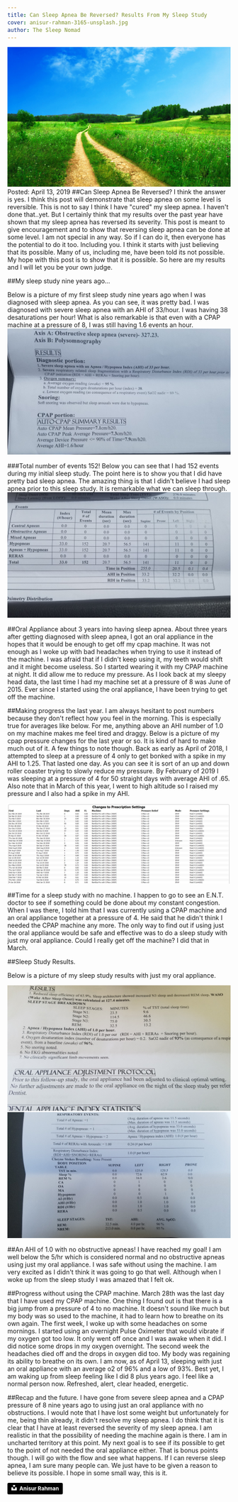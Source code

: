 ```yaml
---
title: Can Sleep Apnea Be Reversed? Results From My Sleep Study
cover: anisur-rahman-3165-unsplash.jpg
author: The Sleep Nomad
---
```


![unsplash.com](./anisur-rahman-3165-unsplash.jpg)
Posted: April 13, 2019
##Can Sleep Apnea Be Reversed? I think the answer is yes.
I think this post will demonstrate that sleep apnea on some level is reversible. This is not to say I think I have "cured" my sleep apnea. I haven't done that..yet. But I certainly think that my results over the past year have shown that my sleep apnea has reversed its severity. This post is meant to give encouragement and to show that reversing sleep apnea can be done at some level. I am not special in any way. So if I can do it, then everyone has the potential to do it too. Including you. I think it starts with just believing that its possible. Many of us, including me, have been told its not possible. My hope with this post is to show that it is possible. So here are my results and I will let you be your own judge.

##My sleep study nine years ago...

Below is a picture of my first sleep study nine years ago when I was diagnosed with sleep apnea. As you can see, it was pretty bad. I was diagnosed with severe sleep apnea with an AHI of 33/hour. I was having 38 desaturations per hour! What is also remarkable is that even with a CPAP machine at a pressure of 8, I was still having 1.6 events an hour.
![SleepStudy1](./sleep1.jpg)

###Total number of events 152!
Below you can see that I had 152 events during my initial sleep study. The point here is to show you that I did have pretty bad sleep apnea. The amazing thing is that I didn't believe I had sleep apnea prior to this sleep study. It is remarkable what we can sleep through.
![SleepStudy1](./sleep2.jpg)

##Oral Appliance about 3 years into having sleep apnea.
About three years after getting diagnosed with sleep apnea, I got an oral appliance in the hopes that it would be enough to get off my cpap machine. It was not enough as I woke up with bad headaches when trying to use it instead of the machine. I was afraid that if I didn't keep using it, my teeth would shift and it might become useless. So I started wearing it with my CPAP machine at night. It did allow me to reduce my pressure. As I look back at my sleepy head data, the last time I had my machine set at a pressure of 8 was June of 2015. Ever since I started using the oral appliance, I have been trying to get off the machine.

##Making progress the last year.
I am always hesitant to post numbers because they don't reflect how you feel in the morning. This is especially true for averages like below. For me, anything above an AHI number of 1.0 on my machine makes me feel tired and draggy. Below is a picture of my cpap pressure changes for the last year or so. It is kind of hard to make much out of it. A few things to note though. Back as early as April of 2018, I attempted to sleep at a pressure of 4 only to get bonked with a spike in my AHI to 1.25. That lasted one day. As you can see it is sort of an up and down roller coaster trying to slowly reduce my pressure. By February of 2019 I was sleeping at a pressure of 4 for 50 straight days with average AHI of .65. Also note that in March of this year, I went to high altitude so I raised my pressure and I also had a spike in my AHI.

![SleepStudy1](./CPAPdata.jpg)

##Time for a sleep study with no machine.
I happen to go to see an E.N.T. doctor to see if something could be done about my constant congestion. When I was there, I told him that I was currently using a CPAP machine and an oral appliance together at a pressure of 4. He said that he didn't think I needed the CPAP machine any more. The only way to find out if using just the oral appliance would be safe and effective was to do a sleep study with just my oral appliance. Could I really get off the machine? I did that in March.

##Sleep Study Results.

Below is a picture of my sleep study results with just my oral appliance.

![SleepStudy3](./sleep3.jpg)
![SleepStudy4](./sleep4.jpg)

##An AHI of 1.0 with no obstructive apneas!
I have reached my goal! I am well below the 5/hr which is considered normal and no obstructive apneas using just my oral appliance. I was safe without using the machine. I am very excited as I didn't think it was going to go that well. Although when I woke up from the sleep study I was amazed that I felt ok.

##Progress without using the CPAP machine.
March 28th was the last day that I have used my CPAP machine. One thing I found out is that there is a big jump from a pressure of 4 to no machine. It doesn't sound like much but my body was so used to the machine, it had to learn how to breathe on its own again. The first week, I woke up with some headaches on some mornings. I started using an overnight Pulse Oximeter that would vibrate if my oxygen got too low. It only went off once and I was awake when it did. I did notice some drops in my oxygen overnight. The second week the headaches died off and the drops in oxygen did too. My body was regaining its ability to breathe on its own. I am now, as of April 13, sleeping with just an oral appliance with an average o2 of 96% and a low of 93%. Best yet, I am waking up from sleep feeling like I did 8 plus years ago. I feel like a normal person now. Refreshed, alert, clear headed, energetic.

##Recap and the future.
I have gone from severe sleep apnea and a CPAP pressure of 8 nine years ago to using just an oral appliance with no obstructions. I would note that I have lost some weight but unfortunately for me, being thin already, it didn't resolve my sleep apnea. I do think that it is clear that I have at least reversed the severity of my sleep apnea. I am realistic in that the possibility of needing the machine again is there. I am in uncharted territory at this point. My next goal is to see if its possible to get to the point of not needed the oral appliance either. That is bonus points though. I will go with the flow and see what happens. If I can reverse sleep apnea, I am sure many people can. We just have to be given a reason to believe its possible. I hope in some small way, this is it.

<a style="background-color:black;color:white;text-decoration:none;padding:4px 6px;font-family:-apple-system, BlinkMacSystemFont, &quot;San Francisco&quot;, &quot;Helvetica Neue&quot;, Helvetica, Ubuntu, Roboto, Noto, &quot;Segoe UI&quot;, Arial, sans-serif;font-size:12px;font-weight:bold;line-height:1.2;display:inline-block;border-radius:3px" href="https://unsplash.com/@arjabedbd?utm_medium=referral&amp;utm_campaign=photographer-credit&amp;utm_content=creditBadge" target="_blank" rel="noopener noreferrer" title="Download free do whatever you want high-resolution photos from Anisur Rahman"><span style="display:inline-block;padding:2px 3px"><svg xmlns="http://www.w3.org/2000/svg" style="height:12px;width:auto;position:relative;vertical-align:middle;top:-2px;fill:white" viewBox="0 0 32 32"><title>unsplash-logo</title><path d="M10 9V0h12v9H10zm12 5h10v18H0V14h10v9h12v-9z"></path></svg></span><span style="display:inline-block;padding:2px 3px">Anisur Rahman</span></a>
